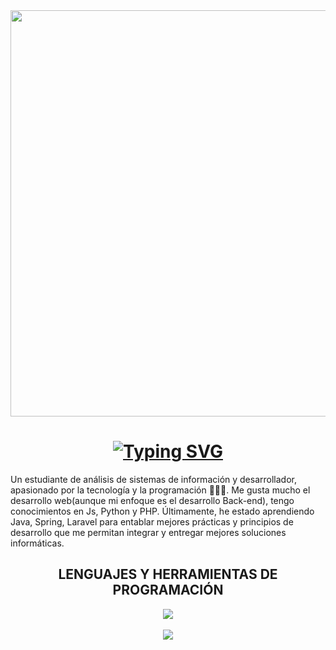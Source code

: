 <div id="header" align="center">
  <img src="https://i.postimg.cc/3xnkxXwL/Logo.png" width="650"/>
  <h1 align="center"><a href="https://git.io/typing-svg"><img src="https://readme-typing-svg.demolab.com?     font=Fira+Code&weight=200&size=20&pause=1000&width=435&lines=%C2%A1HOLA+BIENVENIDOS%2C+SOY+RICHARD+RAMIREZ!" alt="Typing SVG" /></a></h1>
</div>

  Un estudiante de análisis de sistemas de información y desarrollador, apasionado por la tecnología y la programación 👨🏻‍💻. 
  Me gusta mucho el desarrollo web(aunque mi enfoque es el desarrollo Back-end), tengo conocimientos en Js, Python y PHP. Últimamente, he estado aprendiendo Java, Spring,   Laravel para entablar mejores prácticas y principios de desarrollo que me permitan integrar y entregar mejores soluciones informáticas.

<div align="center">
  <h2> LENGUAJES Y HERRAMIENTAS DE PROGRAMACIÓN </h2>
  <img src="https://skillicons.dev/icons?i=html,css,js,java,py,php,nodejs,bootstrap,laravel,spring,mysql,git,postman," />
</div>

<div align="center" margin="15">
  <br>
  <img src="https://github-readme-stats.vercel.app/api/top-langs/?username=RDRACHIR&theme=dark&layout=compact" />
</div>

